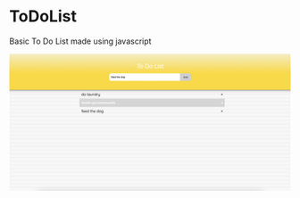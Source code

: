 # ToDoList
Basic To Do List made using javascript

![Opening Screen](https://github.com/khoawack/ToDoList/blob/main/screenshots/Capture.png)
